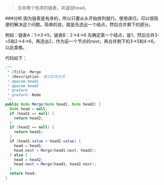 >合并两个有序的链表，并返回head。

###分析
因为链表是有序的，所以只要从头开始排列就行。使用递归，可以很简便的解决这个问题。简单的说，就是先选出一个结点，然后合并剩下的部分。

例如：链表A：1->3->5，链表B：2->4->6
先确定第一个结点，是1，然后合并3->5和2->4->6，再选出2，作为前一个节点的next，再合并剩下的3->5和4->6，以此类推。

代码如下：

```java
/**
 * @Title: Merge
 * @Description: 递归实现合并
 * @param head1
 * @param head2
 * @return
 * @return: Node
 */
public Node Merge(Node head1, Node head2) {
  Node head = null;
  if (head1 == null) {
    return head2;
  }
  if (head2 == null) {
    return head1;
  }
  if (head1.value < head2.value) {
    head = head1;
    head.next = Merge(head1.next, head2);
  } else {
    head = head2;
    head.next = Merge(head1, head2.next);
  }
  return head;
}
```